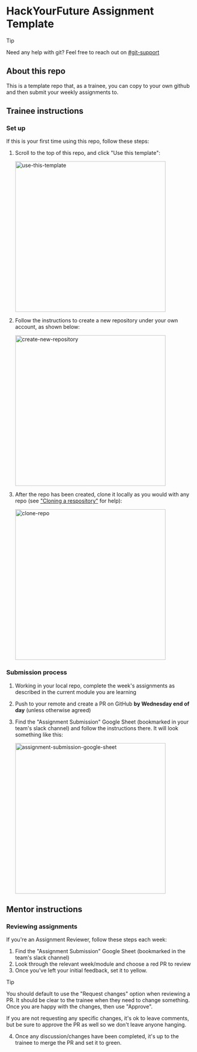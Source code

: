 # HackYourFuture Assignment Template
> [!TIP]
> Need any help with git? Feel free to reach out on [#git-support](https://hackyourfuture-cph.slack.com/archives/CU1K85X3R)

## About this repo
This is a template repo that, as a trainee, you can copy to your own github and then submit your weekly assignments to.

## Trainee instructions
### Set up
If this is your first time using this repo, follow these steps:

1. Scroll to the top of this repo, and click "Use this template":

    <img width="400" alt="use-this-template" src="https://github.com/user-attachments/assets/be998ed8-db20-4869-adac-8f5f5f352b62" />

1. Follow the instructions to create a new repository under your own account, as shown below:

    <img width="400" alt="create-new-repository" src="https://github.com/user-attachments/assets/1104b326-60d0-459b-ac62-ec9b2f8a37db" />
    
1. After the repo has been created, clone it locally as you would with any repo (see ["Cloning a respository"](https://docs.github.com/en/repositories/creating-and-managing-repositories/cloning-a-repository) for help):
  
    <img width="400" alt="clone-repo" src="https://github.com/user-attachments/assets/65a9d72f-98da-4bee-9120-f76df01d52bd" />

### Submission process
1. Working in your local repo, complete the week's assignments as described in the current module you are learning
2. Push to your remote and create a PR on GitHub **by Wednesday end of day** (unless otherwise agreed)
3. Find the "Assignment Submission" Google Sheet (bookmarked in your team's slack channel) and follow the instructions there. It will look something like this:
   
    <img width="400" alt="assignment-submission-google-sheet" src="https://github.com/user-attachments/assets/22d32be4-c405-4c7d-8ba5-abb5e8c1debe" />

## Mentor instructions
### Reviewing assignments
If you're an Assignment Reviewer, follow these steps each week:
1. Find the "Assignment Submission" Google Sheet (bookmarked in the team's slack channel)
2. Look through the relevant week/module and choose a red PR to review
3. Once you've left your initial feedback, set it to yellow.
  > [!TIP]
  > You should default to use the "Request changes" option when reviewing a PR. It should be clear to the trainee when they need to change something. Once you are happy with the changes, then use "Approve".
  >
  > If you are not requesting any specific changes, it's ok to leave comments, but be sure to approve the PR as well so we don't leave anyone hanging.
4. Once any discussion/changes have been completed, it's up to the trainee to merge the PR and set it to green.

